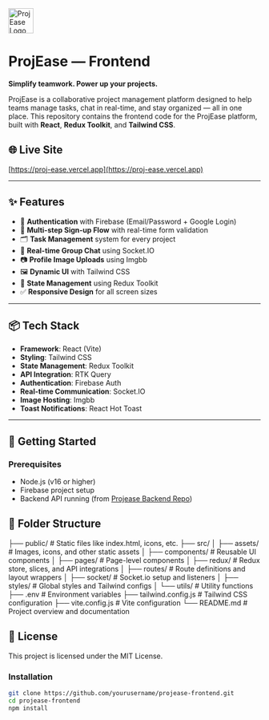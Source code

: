 <img src="https://i.ibb.co.com/6cMzRsHm/MINI-LOGO-FOR-WHITE-BG.png" alt="ProjEase Logo" width="50" height="50" />

# ProjEase — Frontend

**Simplify teamwork. Power up your projects.**

ProjEase is a collaborative project management platform designed to help teams manage tasks, chat in real-time, and stay organized — all in one place. This repository contains the frontend code for the ProjEase platform, built with **React**, **Redux Toolkit**, and **Tailwind CSS**.

## 🌐 Live Site

[https://proj-ease.vercel.app](https://proj-ease.vercel.app)

---

## ✨ Features

- 🔐 **Authentication** with Firebase (Email/Password + Google Login)
- 🧠 **Multi-step Sign-up Flow** with real-time form validation
- 🗂️ **Task Management** system for every project
- 💬 **Real-time Group Chat** using Socket.IO
- 📷 **Profile Image Uploads** using Imgbb
- 🖼️ **Dynamic UI** with Tailwind CSS
- 🔁 **State Management** using Redux Toolkit
- ✅ **Responsive Design** for all screen sizes

---

## 📦 Tech Stack

- **Framework**: React (Vite)
- **Styling**: Tailwind CSS
- **State Management**: Redux Toolkit
- **API Integration**: RTK Query
- **Authentication**: Firebase Auth
- **Real-time Communication**: Socket.IO
- **Image Hosting**: Imgbb
- **Toast Notifications**: React Hot Toast

---

## 🚀 Getting Started

### Prerequisites

- Node.js (v16 or higher)
- Firebase project setup
- Backend API running (from [Projease Backend Repo](#))
  
## 📁 Folder Structure

├── public/               # Static files like index.html, icons, etc.
├── src/
│   ├── assets/           # Images, icons, and other static assets
│   ├── components/       # Reusable UI components
│   ├── pages/            # Page-level components
│   ├── redux/            # Redux store, slices, and API integrations
│   ├── routes/           # Route definitions and layout wrappers
│   ├── socket/           # Socket.io setup and listeners
│   ├── styles/           # Global styles and Tailwind configs
│   └── utils/            # Utility functions
├── .env                  # Environment variables
├── tailwind.config.js    # Tailwind CSS configuration
├── vite.config.js        # Vite configuration
└── README.md             # Project overview and documentation

## 📄 License

This project is licensed under the MIT License.

### Installation

```bash
git clone https://github.com/yourusername/projease-frontend.git
cd projease-frontend
npm install

